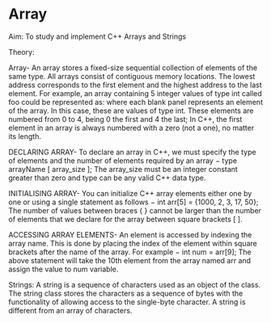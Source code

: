 # Array

Aim: To study and implement C++ Arrays and Strings 

Theory:

Array-
An array stores a fixed-size sequential collection of elements of the same type. All arrays consist of contiguous memory locations. The lowest address corresponds to the first element and the highest address to the last element.
For example, an array containing 5 integer values of type int called foo could be represented as:
where each blank panel represents an element of the array. In this case, these are values of type int. These elements are numbered from 0 to 4, being 0 the first and 4 the last; In C++, the first element in an array is always numbered with a zero (not a one), no matter its length.

DECLARING ARRAY-
To declare an array in C++, we must specify the type of elements and the number of elements required by an array −
type arrayName [ array_size ];
The array_size must be an integer constant greater than zero and type can be any valid
C++ data type.

INITIALISING ARRAY-
You can initialize C++ array elements either one by one or using a single statement as follows −
int arr[5] = {1000, 2, 3, 17, 50};
The number of values between braces { } cannot be larger than the number of
elements that we declare for the array between square brackets [ ].

ACCESSING ARRAY ELEMENTS-
An element is accessed by indexing the array name. This is done by placing the index of the element within square brackets after the name of the array. For example −
int num = arr[9];
The above statement will take the 10th element from the array named arr and assign
the value to num variable.

Strings:
A string is a sequence of characters used as an object of the class. The string class stores the characters as a sequence of bytes with the functionality of allowing access to the single-byte character. A string is different from an array of characters. 

